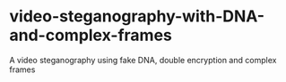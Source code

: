 # video-steganography-with-DNA-and-complex-frames
A video steganography using fake DNA, double encryption and complex frames
